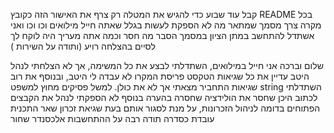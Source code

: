 

קבל עוד שבוע כדי להגיש את המטלה רק צרף את האישור הזה כקובץ README
בכל מקרה צרך מסמך שמתאר מה לא הספקת לעשות בגלל שאתה חייל מילואים וכו וכו ואני אשתדל להתחשב במתן הציון
במסמך הסבר מה חסר וכמה אתה מעריך היה לוקח לך לסיים 
בהצלחה 
רויע 
(ותודה על השירות )

שלום וברכה
אני חייל במילואים, השתדלתי לבצע את כל המשימה, אך לא הצלחתי לנהל היטב עדיין את כל שגיאות הטקסט
פריסת המקרו לא עבדה לי היטב, ובנוסף את רוב שגיאות התחביר מצאתי אך לא את כולן. למשל פסיקים מחוץ למשפט string
השתדלתי לכתוב היכן שחסר את הולידציה שחסרה בהערה
בנוסף לא הספקתי לנהל את הקבצים הפתוחים בדומה לניהול הזכרונות, על מנת לסגור אותם בעת שגיאת זכרון
שאר התכנית עובדת כסדרה
תודה רבה על ההתחשבות
אלכסנדר שחור
